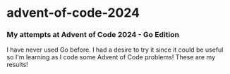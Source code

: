 # advent-of-code-2024
### My attempts at Advent of Code 2024 - Go Edition

I have never used Go before. I had a desire to try it since it could be useful so I'm learning as I code some Advent of Code problems! These are my results!
